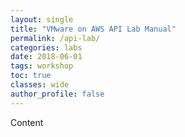 ```yaml
---
layout: single
title: "VMware on AWS API Lab Manual"
permalink: /api-lab/
categories: labs
date: 2018-06-01
tags: workshop
toc: true
classes: wide
author_profile: false
---
```


Content